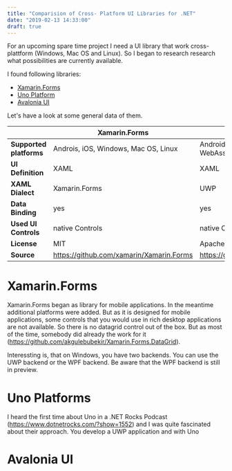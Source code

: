 ```yaml
---
title: "Comparision of Cross- Platform UI Libraries for .NET"
date: "2019-02-13 14:33:00"
draft: true
---
```


For an upcoming spare time project I need a UI library that work cross- plattform (Windows, Mac OS and Linux). So I began to research research what possibilities are currently available.

I found following libraries:

- [Xamarin.Forms](https://docs.microsoft.com/en-us/xamarin/xamarin-forms/)
- [Uno Platform](https://platform.uno/)
- [Avalonia UI](http://avaloniaui.net/)

Let's have a look at some general data of them.

|                    | Xamarin.Forms                        | Uno Platform | Avalonia UI |
|---|---|---|---|
| __Supported platforms__ | Androis, iOS, Windows, Mac OS, Linux | Android, iOS, Windows, WebAssembly | Windows, Mac OS, Linux |
| __UI Definition__ | XAML | XAML | XAML |
| __XAML Dialect__ | Xamarin.Forms | UWP | Avalonia UI |
| __Data Binding__ | yes | yes | yes |
| __Used UI Controls__ | native Controls | native Controls | self- drawn |
| __License__ | MIT | Apache 2 | MIT |
| __Source__ | https://github.com/xamarin/Xamarin.Forms | https://github.com/nventive/Uno | https://github.com/AvaloniaUI/Avalonia |

# Xamarin.Forms

Xamarin.Forms began as library for mobile applications. In the meantime additional platforms were added. But as it is designed for mobile applications, some controls that you would use in rich desktop applications are not available. So there is no datagrid control out of the box. But as most of the time, somebody did already the work for it (<https://github.com/akgulebubekir/Xamarin.Forms.DataGrid>).

Interessting is, that on Windows, you have two backends. You can use the UWP backend or the WPF backend. Be aware that the WPF backend is still in preview.

# Uno Platforms

I heard the first time about Uno in a .NET Rocks Podcast (<https://www.dotnetrocks.com/?show=1552>) and I was quite fascinated about their approach. You develop a UWP application and with Uno

# Avalonia UI